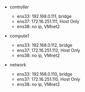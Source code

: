 
- controller
  - ens33: 192.168.0.111, bridge
  - ens37: 172.16.251.111, Host Only
  - ens38: no ip, VMnet2

- compute1
  - ens33: 192.168.0.112, bridge
  - ens37: 172.16.251.112, Host Only
  - ens38: no ip, VMnet2

- network
  - ens33: 192.168.0.110, bridge
  - ens37: 172.16.251.110, Host Only
  - ens38: no ip, VMnet2
